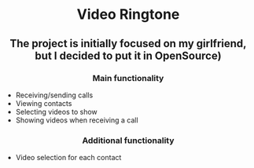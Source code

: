 <h1 align ="center">Video Ringtone</h1>

<h2 align="center"> The project is initially focused on my girlfriend, but I decided to put it in OpenSource)  </h2>

<h3><p align="center"> Main functionality </p > </h3>

<ul>
  <li>Receiving/sending calls</li>
  <li>Viewing contacts</li>
  <li>Selecting videos to show</li>
  <li>Showing videos when receiving a call</li>
</ul>

<h3><p align="center"> Additional functionality </p ></h3>

<ul>
  <li>Video selection for each contact</li>
</ul>

